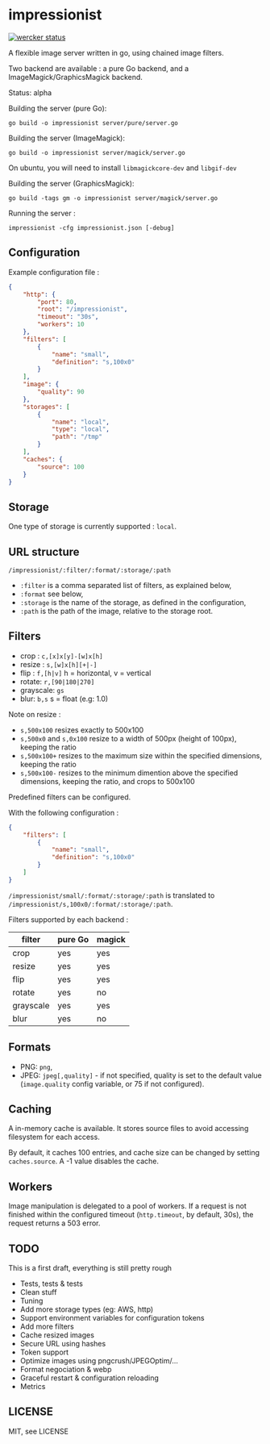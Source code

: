 impressionist
=============

[![wercker status](https://app.wercker.com/status/a7d76b3660d02a42306368445b74fcdf/s/master "wercker status")](https://app.wercker.com/project/bykey/a7d76b3660d02a42306368445b74fcdf)

A flexible image server written in go, using chained image filters.

Two backend are available : a pure Go backend, and a ImageMagick/GraphicsMagick backend.

Status: alpha

Building the server (pure Go):
```
go build -o impressionist server/pure/server.go
```

Building the server (ImageMagick):
```
go build -o impressionist server/magick/server.go
```

On ubuntu, you will need to install `libmagickcore-dev` and `libgif-dev`

Building the server (GraphicsMagick):
```
go build -tags gm -o impressionist server/magick/server.go
```

Running the server :
```
impressionist -cfg impressionist.json [-debug]
```

Configuration
-------------

Example configuration file :

```json
{
	"http": {
		"port": 80,
		"root": "/impressionist",
		"timeout": "30s",
		"workers": 10
	},
	"filters": [
		{
			"name": "small",
			"definition": "s,100x0"
		}
	],
	"image": {
		"quality": 90
	},
	"storages": [
		{
			"name": "local",
			"type": "local",
			"path": "/tmp"
		}
	],
	"caches": {
		"source": 100
	}
}
```

Storage
-------

One type of storage is currently supported : `local`.

URL structure
-------------

`/impressionist/:filter/:format/:storage/:path`

* `:filter` is a comma separated list of filters, as explained below,
* `:format` see below,
* `:storage` is the name of the storage, as defined in the configuration,
* `:path` is the path of the image, relative to the storage root.

Filters
-------

* crop : `c,[x]x[y]-[w]x[h]`
* resize : `s,[w]x[h][+|-]`
* flip : `f,[h|v]` h = horizontal, v = vertical 
* rotate: `r,[90|180|270]`
* grayscale: `gs`
* blur: `b,s` s = float (e.g: 1.0)

Note on resize :

* `s,500x100` resizes exactly to 500x100
* `s,500x0` and `s,0x100` resize to a width of 500px (height of 100px), keeping the ratio
* `s,500x100+` resizes to the maximum size within the specified dimensions, keeping the ratio
* `s,500x100-` resizes to the minimum dimention above the specified dimensions, keeping the ratio, and crops to 500x100

Predefined filters can be configured.

With the following configuration :

```json
{
	"filters": [
		{
			"name": "small",
			"definition": "s,100x0"
		}
	]
}
```

`/impressionist/small/:format/:storage/:path` is translated to `/impressionist/s,100x0/:format/:storage/:path`.

Filters supported by each backend :

|filter|pure Go|magick|
|------|-------|------|
|crop|yes|yes|
|resize|yes|yes|
|flip|yes|yes|
|rotate|yes|no|
|grayscale|yes|yes|
|blur|yes|no|


Formats
-------

* PNG: `png`,
* JPEG: `jpeg[,quality]` - if not specified, quality is set to the default value (`image.quality` config variable, or 75 if not configured).

Caching
-------

A in-memory cache is available. It stores source files to avoid accessing filesystem for each access.

By default, it caches 100 entries, and cache size can be changed by setting `caches.source`. A -1 value disables the cache.

Workers
-------

Image manipulation is delegated to a pool of workers. If a request is not finished within the configured timeout (`http.timeout`, by default, 30s), the request returns a 503 error.

TODO
----

This is a first draft, everything is still pretty rough

* Tests, tests & tests
* Clean stuff
* Tuning
* Add more storage types (eg: AWS, http)
* Support environment variables for configuration tokens
* Add more filters
* Cache resized images
* Secure URL using hashes
* Token support
* Optimize images using pngcrush/JPEGOptim/...
* Format negociation & webp
* Graceful restart & configuration reloading
* Metrics

LICENSE
-------

MIT, see LICENSE